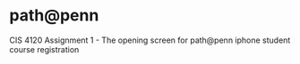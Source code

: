 # path@penn
CIS 4120 Assignment 1 - The opening screen for path@penn iphone student course registration 
